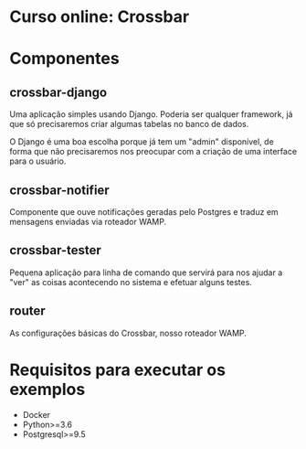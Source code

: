 # Curso online: Crossbar

# Componentes

## crossbar-django

Uma aplicação simples usando Django. Poderia ser qualquer framework, já
que só precisaremos criar algumas tabelas no banco de dados.

O Django é uma boa escolha porque já tem um "admin" disponível, de forma
que não precisaremos nos preocupar com a criação de uma interface para
o usuário.

## crossbar-notifier

Componente que ouve notificações geradas pelo Postgres e traduz em
mensagens enviadas via roteador WAMP.

## crossbar-tester

Pequena aplicação para linha de comando que servirá para nos ajudar
a "ver" as coisas acontecendo no sistema e efetuar alguns testes.

## router

As configurações básicas do Crossbar, nosso roteador WAMP.


# Requisitos para executar os exemplos

* Docker
* Python>=3.6
* Postgresql>=9.5
